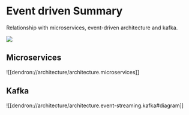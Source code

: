# Event driven Summary

Relationship with microservices, event-driven architecture and kafka.

![](wiki/assets/images/2021-07-09-23-27-01.png)

## Microservices

![[dendron://architecture/architecture.microservices]]

## Kafka

![[dendron://architecture/architecture.event-streaming.kafka#diagram]]
